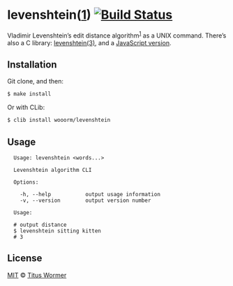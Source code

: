 # levenshtein([1](http://www.gsp.com/support/man/)) [![Build Status](https://img.shields.io/travis/wooorm/levenshtein.svg?style=flat)](https://travis-ci.org/wooorm/levenshtein)

Vladimir Levenshtein’s edit distance algorithm<sup>[1](http://en.wikipedia.org/wiki/Levenshtein_distance)</sup> as a UNIX command. There’s also a C library: [levenshtein(3)](https://github.com/wooorm/levenshtein.c), and a [JavaScript version](https://github.com/wooorm/levenshtein-edit-distance).

## Installation

Git clone, and then:

```bash
$ make install
```

Or with CLib:

```bash
$ clib install wooorm/levenshtein
```

## Usage

```text
  Usage: levenshtein <words...>

  Levenshtein algorithm CLI

  Options:

    -h, --help           output usage information
    -v, --version        output version number

  Usage:

  # output distance
  $ levenshtein sitting kitten
  # 3
```

## License

[MIT](LICENSE) © [Titus Wormer](http://wooorm.com)
